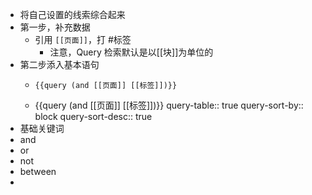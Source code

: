 - 将自己设置的线索综合起来
- 第一步，补充数据
	- 引用 `[[页面]]`，打 #标签
		- 注意，Query 检索默认是以[[块]]为单位的
- 第二步添入基本语句
	- ```query
	  {{query (and [[页面]] [[标签]])}}
	  ```
	- {{query (and [[页面]] [[标签]])}}
	  query-table:: true
	  query-sort-by:: block
	  query-sort-desc:: true
- 基础关键词
- and
- or
- not
- between
-
